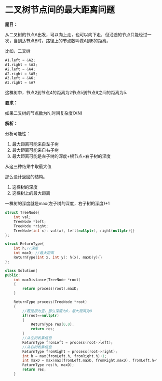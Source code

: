 # 二叉树节点间的最大距离问题

**题目：**

从二叉树的节点A出发，可以向上走，也可以向下走，但沿途的节点只能经过一次，当到达节点B时，路径上的节点数叫做A到B的距离。

比如，二叉树
```c++
A1.left = &A2;
A1.right = &A3;
A2.left = &A4;
A2.right = &A5;
A3.left = &A6;
A3.right = &A7
```
这棵树中，节点2到节点4的距离为2节点5到节点6之间的距离为5.

**要求：**

如果二叉树的节点数为N,时间复杂度O(N)

**解析：**

分析可能性：
1. 最大距离可能来自左子树
2. 最大距离可能来自右子树
3. 最大距离可能是左子树的深度+根节点+右子树的深度

从这三种结果中取最大值

那么设计返回的结构。
1. 这棵树的深度
2. 这棵树上的最大距离

一棵树的深度就是max(左子树的深度，右子树的深度)+1


```c++
struct TreeNode{
    int val;
    TreeNode *left;
    TreeNode *right;
    TreeNode(int x): val(x), left(nullptr), right(nullptr){}
};

struct ReturnType{
    int h;//深度
    int maxD; //最大距离
    ReturnType(int x, int y): h(x), maxD(y){}
};

class Solution{
public:
    int maxDistance(TreeNode *root)
    {
        return process(root).maxD;
    }

    ReturnType process(TreeNode *root)
    {
        //若是根为空，那么深度为0，最大距离为0
        if(root==nullptr)
        {
            ReturnType res(0,0);
            return res;
        }
        //从左树收集信息
        ReturnType fromLeft = process(root->left);
        //从右树收集信息
        ReturnType fromRight = process(root->right);
        int h = max(fromLeft.h, fromRight.h)+1;
        int maxD = max(max(fromLeft.maxD, fromRight.maxD), fromLeft.h+fromRight.h+1);
        ReturnType res(h, maxD);
        return res;
    }
```